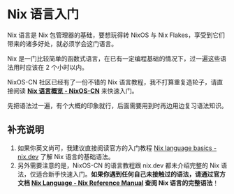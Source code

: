 # Nix 语言入门

Nix 语言是 Nix 包管理器的基础，要想玩得转 NixOS 与 Nix Flakes，享受到它们带来的诸多好处，就必须学会这门语言。

Nix 是一门比较简单的函数式语言，在已有一定编程基础的情况下，过一遍这些语法用时应该在 2 个小时以内。

NixOS-CN 社区已经有了一份不错的 Nix 语言教程，我不打算重复造轮子，请直接阅读 [**Nix 语言概览 - NixOS-CN**](https://nixos-cn.org/tutorials/lang) 来快速入门。

先把语法过一遍，有个大概的印象就行，后面需要用到时再边用边复习语法知识。

## 补充说明

1. 如果你英文尚可，我建议直接阅读官方的入门教程 [Nix language basics - nix.dev](https://nix.dev/tutorials/nix-language) 了解 Nix 语言的基础语法。
2. 另外需要注意的是，NixOS-CN 的语言教程跟 nix.dev 都未介绍完整的 Nix 语法，仅适合新手快速入门。**如果你遇到任何自己未接触过的语法，请通过官方文档 [Nix Language - Nix Reference Manual] 查阅 Nix 语言的完整语法**！


[Nix Language - Nix Reference Manual]: https://nixos.org/manual/nix/stable/language/
